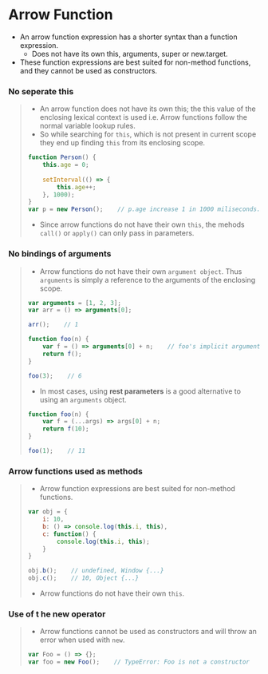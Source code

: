 # Arrow Function

- An arrow function expression has a shorter syntax than a function expression.
  - Does not have its own this, arguments, super or new.target.
- These function expressions are best suited for non-method functions, and they cannot be used as constructors.



### No seperate this

> - An arrow function does not have its own this; the this value of the enclosing lexical context is used i.e. Arrow functions follow the normal variable lookup rules.
> - So while searching for `this`, which is not present in current scope they end up finding `this` from its enclosing scope.
>
> ```javascript
> function Person() {
>     this.age = 0;
>     
>     setInterval(() => {
>         this.age++;
>     }, 1000);
> }
> var p = new Person();    // p.age increase 1 in 1000 miliseconds.
> ```
>
> - Since arrow functions do not have their own `this`, the mehods `call()` or `apply()` can only pass in parameters.



### No bindings of arguments

> - Arrow functions do not have their own `argument object`. Thus `arguments` is simply a reference to the arguments of the enclosing scope.
>
> ```javascript
> var arguments = [1, 2, 3];
> var arr = () => arguments[0];
> 
> arr();    // 1
> 
> function foo(n) {
>     var f = () => arguments[0] + n;    // foo's implicit arguments binding. arguments[0] is n
>     return f();
> }
> 
> foo(3);    // 6
> ```
>
> - In most cases, using **rest parameters** is a good alternative to using an `arguments` object.
>
> ```javascript
> function foo(n) {
>     var f = (...args) => args[0] + n;
>     return f(10);
> }
> 
> foo(1);    // 11
> ```



### Arrow functions used as methods

> - Arrow function expressions are best suited for non-method functions.
>
> ```javascript
> var obj = {
>     i: 10,
>     b: () => console.log(this.i, this),
>     c: function() {
>         console.log(this.i, this);
>     }
> }
> 
> obj.b();    // undefined, Window {...}
> obj.c();    // 10, Object {...}
> ```
>
> - Arrow functions do not have their own `this`.



### Use of t he new operator

> - Arrow functions cannot be used as constructors and will throw an error when used with `new`.
>
> ```javascript
> var Foo = () => {};
> var foo = new Foo();    // TypeError: Foo is not a constructor
> ```
>
>